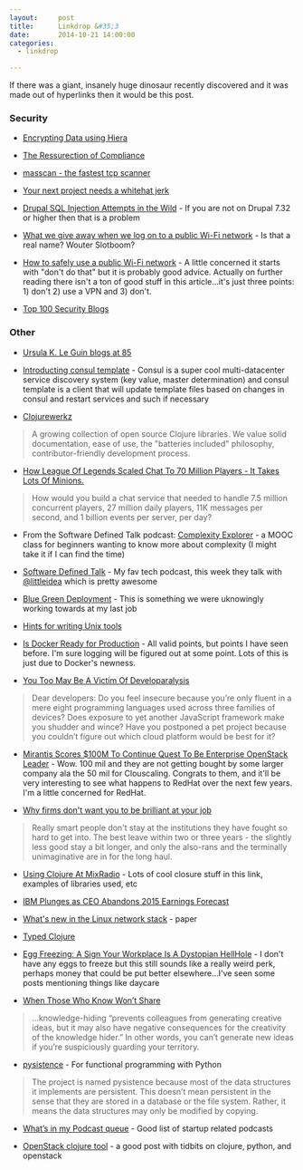 ```yaml
---
layout:     post
title:      Linkdrop &#35;3
date:       2014-10-21 14:00:00
categories:
  - linkdrop

---
```


If there was a giant, insanely huge dinosaur recently discovered and it was made out of hyperlinks then it would be this post.

<!-- more -->

### Security

* [Encrypting Data using Hiera](http://puppetlabs.com/blog/encrypt-your-data-using-hiera-eyaml)

* [The Ressurection of Compliance](http://www.tripwire.com/state-of-security/regulatory-compliance/pci/the-resurrection-of-compliance )

* [masscan - the fastest tcp scanner](http://www.darknet.org.uk/2014/09/masscan-fastest-tcp-port-scanner/)

* [Your next project needs a whitehat jerk](http://floate.com.au/2014/10/next-project-needs-white-hat-jerk)

* [Drupal SQL Injection Attempts in the Wild](http://blog.sucuri.net/2014/10/drupal-sql-injection-attempts-in-the-wild.html) - If you are not on Drupal 7.32 or higher then that is a problem

* [What we give away when we log on to a public Wi-Fi network](https://decorrespondent.nl/1101/What-we-give-away-when-we-log-on-to-a-public-Wi-Fi-network/31040493-53737dba) - Is that a real name? Wouter Slotboom?

* [How to safely use a public Wi-Fi network](https://decorrespondent.nl/1103/How-to-safely-use-a-public-Wi-Fi-network/31096879-74f654ff) - A little concerned it starts with "don't do that" but it is probably good advice. Actually on further reading there isn't a ton of good stuff in this article...it's just three points: 1) don't 2) use a VPN and 3) don't.

* [Top 100 Security Blogs](http://ddosattackprotection.org/blog/cyber-security-blogs/)

### Other

* [Ursula K. Le Guin blogs at 85](http://www.ursulakleguin.com/Blog2014.html#New)

* [Introducting consul template](https://hashicorp.com/blog/introducing-consul-template.html) - Consul is a super cool multi-datacenter service discovery system (key value, master determination) and consul template is a client that will update template files based on changes in consul and restart services and such if necessary

* [Clojurewerkz](http://clojurewerkz.org/)
>A growing collection of open source Clojure libraries. We value solid documentation, ease of use, the "batteries included" philosophy, contributor-friendly development process.

* [How League Of Legends Scaled Chat To 70 Million Players - It Takes Lots Of Minions.](http://highscalability.com/blog/2014/10/13/how-league-of-legends-scaled-chat-to-70-million-players-it-t.html?utm_source=feedburner&utm_medium=feed&utm_campaign=Feed%3A+HighScalability+%28High+Scalability%29)
>How would you build a chat service that needed to handle 7.5 million concurrent players, 27 million daily players, 11K messages per second, and 1 billion events per server, per day?

* From the Software Defined Talk podcast: [Complexity Explorer](http://www.complexityexplorer.org/) - a MOOC class for beginners wanting to know more about complexity (I might take it if I can find the time)

* [Software Defined Talk](http://softwaredefinedtalk.com/) - My fav tech podcast, this week they talk with [@littleidea](https://twitter.com/littleidea) which is pretty awesome

* [Blue Green Deployment](http://martinfowler.com/bliki/BlueGreenDeployment.html) - This is something we were uknowingly working towards at my last job

* [Hints for writing Unix tools](http://monkey.org/~marius/unix-tools-hints.html)

* [Is Docker Ready for Production](https://t37.net/is-docker-ready-for-production-feedbacks-of-a-2-weeks-hands-on.html) - All valid points, but points I have seen before. I'm sure logging will be figured out at some point. Lots of this is just due to Docker's newness.

* [You Too May Be A Victim Of Developaralysis](http://techcrunch.com/2014/10/18/you-too-may-be-a-victim-of-developaralysis/)
>Dear developers: Do you feel insecure because you’re only fluent in a mere eight programming languages used across three families of devices? Does exposure to yet another JavaScript framework make you shudder and wince? Have you postponed a pet project because you couldn’t figure out which cloud platform would be best for it?

* [Mirantis Scores $100M To Continue Quest To Be Enterprise OpenStack Leader](http://techcrunch.com/2014/10/20/mirantis-scores-100m-in-its-quest-to-be-enterprise-openstack-leader) - Wow. 100 mil and they are not getting bought by some larger company ala the 50 mil for Clouscaling. Congrats to them, and it'll be very interesting to see what happens to RedHat over the next few years. I'm a little concerned for RedHat.

* [Why firms don't want you to be brilliant at your job](http://www.bbc.com/news/business-29617115)
>Really smart people don't stay at the institutions they have fought so hard to get into. The best leave within two or three years - the slightly less good stay a bit longer, and only the also-rans and the terminally unimaginative are in for the long haul.

* [Using Clojure At MixRadio](http://dev.mixrad.io/blog/2014/10/19/Clojure-libraries/) - Lots of cool closure stuff in this link, examples of libraries used, etc

* [IBM Plunges as CEO Abandons 2015 Earnings Forecast](http://www.bloomberg.com/news/2014-10-20/ibm-abandons-2015-earnings-goal-as-rometty-divests-assets-1-.html)

* [What's new in the Linux network stack](http://blog.slyon.de/uploads/Maerdian-Linux_Network_Stack.pdf) - paper

* [Typed Clojure](https://github.com/clojure/core.typed/wiki)

* [Egg Freezing: A Sign Your Workplace Is A Dystopian HellHole](http://huntgatherlove.com/content/egg-freezing-sign-your-workplace-dystopian-hellhole) - I don't have any eggs to freeze but this still sounds like a really weird perk, perhaps money that could be put better elsewhere...I've seen some posts mentioning things like daycare

* [When Those Who Know Won’t Share](http://www.nytimes.com/2014/10/19/business/when-those-who-know-wont-share.html?ref=science)
> ...knowledge-hiding “prevents colleagues from generating creative ideas, but it may also have negative consequences for the creativity of the knowledge hider.” In other words, you can’t generate new ideas if you’re suspiciously guarding your territory.

* [pysistence](https://pythonhosted.org/pysistence/) - For functional programming with Python
> The project is named pysistence because most of the data structures it implements are persistent. This doesn’t mean persistent in the sense that they are stored in a database or the file system. Rather, it means the data structures may only be modified by copying.

* [What’s in my Podcast queue](http://www.blog.herbigt.com/whats-podcast-queue/) - Good list of startup related podcasts

* [OpenStack clojure tool](http://underaboddhitree.blogspot.ca/2014/09/openstack-clojure-tool.html) - a good post with tidbits on clojure, python, and openstack
